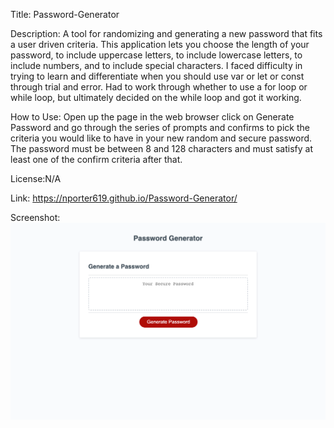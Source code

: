 Title: Password-Generator

Description: A tool for randomizing and generating a new password that fits a user driven criteria. This application lets you choose the length of your password, to include uppercase letters, to include lowercase letters, to include numbers, and to include special characters. I faced difficulty in trying to learn and differentiate when you should use var or let or const through trial and error. Had to work through whether to use a for loop or while loop, but ultimately decided on the while loop and got it working.

How to Use: Open up the page in the web browser click on Generate Password and go through the series of prompts and confirms to pick the criteria you would like to have in your new random and secure password. The password must be between 8 and 128 characters and must satisfy at least one of the confirm criteria after that.

License:N/A

Link: https://nporter619.github.io/Password-Generator/

Screenshot:![Alt text](assets/images/nporter619.github.io_Password-Generator_.png)
